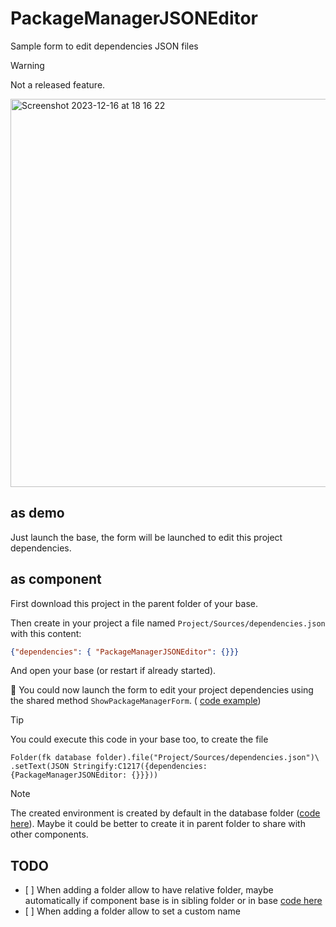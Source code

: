 # PackageManagerJSONEditor

Sample form to edit dependencies JSON files

> [!WARNING]  
> Not a released feature.

<img width="621" alt="Screenshot 2023-12-16 at 18 16 22" src="https://github.com/e-marchand/MyPMHDI/assets/129385512/63b38d2c-0ca0-4dc1-8143-1cc77345b5ec">

## as demo

Just launch the base, the form will be launched to edit this project dependencies.

## as component

First download this project in the parent folder of your base.

Then create in your project a file named `Project/Sources/dependencies.json` with this content:

```json
{"dependencies": { "PackageManagerJSONEditor": {}}}
```

And open your base (or restart if already started).

🎉 You could now launch the form to edit your project dependencies using the shared method `ShowPackageManagerForm`. ( [code example](DemoInstall.4dm))

> [!TIP]  
> You could execute this code in your base too, to create the file
```4d
Folder(fk database folder).file("Project/Sources/dependencies.json")\
.setText(JSON Stringify:C1217({dependencies: {PackageManagerJSONEditor: {}}}))
```

> [!NOTE]  
> The created environment is created by default in the database folder ([code here](https://github.com/e-marchand/PackageManagerJSONEditor/blob/main/Project/Sources/Methods/GetEnvFile.4dm#L17)).
> Maybe it could be better to create it in parent folder to share with other components.

## TODO

- [ ] When adding a folder allow to have relative folder, maybe automatically if component base is in sibling folder or in base [code here](https://github.com/e-marchand/PackageManagerJSONEditor/blob/main/Project/Sources/Methods/AddDependencyPathToEnv.4dm#L22)
- [ ] When adding a folder allow to set a custom name
